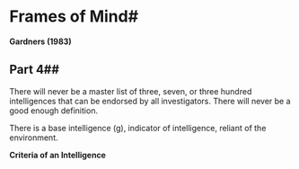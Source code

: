 # Frames of Mind#
**Gardners (1983)**


## Part 4##

There will never be a master list of three, seven, or three hundred intelligences that can be endorsed by all investigators. There will never be a good enough definition. 

There is a base intelligence (g), indicator of intelligence, reliant of the environment.

**Criteria of an Intelligence**